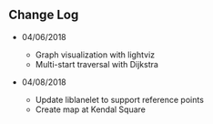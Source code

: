 ## Change Log

* 04/06/2018
    - Graph visualization with lightviz 
    - Multi-start traversal with Dijkstra

* 04/08/2018
    - Update liblanelet to support reference points
    - Create map at Kendal Square